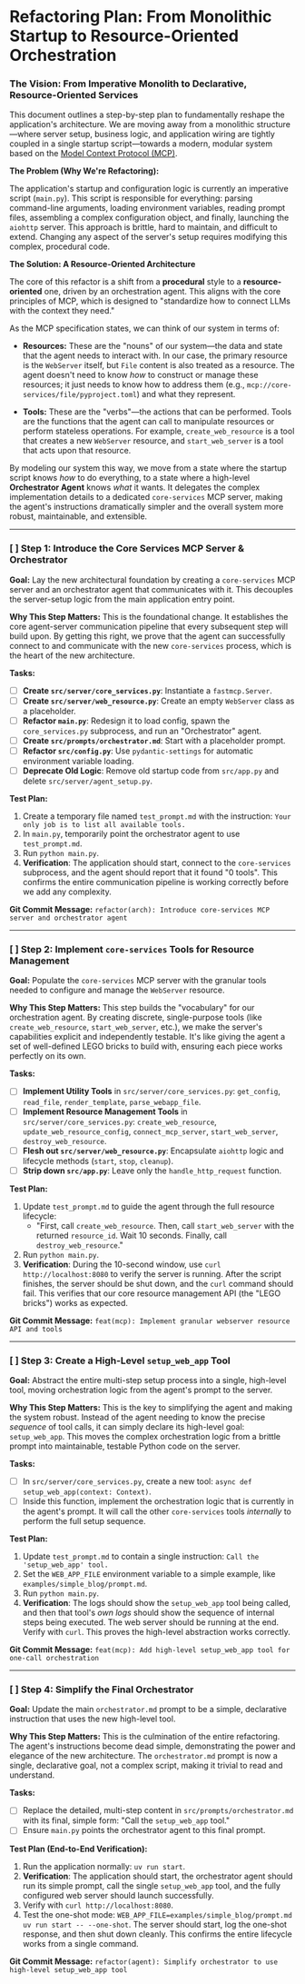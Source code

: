 # Refactoring Plan: From Monolithic Startup to Resource-Oriented Orchestration

### The Vision: From Imperative Monolith to Declarative, Resource-Oriented Services

This document outlines a step-by-step plan to fundamentally reshape the
application's architecture. We are moving away from a monolithic structure—where
server setup, business logic, and application wiring are tightly coupled in a
single startup script—towards a modern, modular system based on the
[Model Context Protocol (MCP)](https://modelcontextprotocol.io/specification/).

**The Problem (Why We're Refactoring):**

The application's startup and configuration logic is currently an imperative
script (`main.py`). This script is responsible for everything: parsing
command-line arguments, loading environment variables, reading prompt files,
assembling a complex configuration object, and finally, launching the `aiohttp`
server. This approach is brittle, hard to maintain, and difficult to extend.
Changing any aspect of the server's setup requires modifying this complex,
procedural code.

**The Solution: A Resource-Oriented Architecture**

The core of this refactor is a shift from a **procedural** style to a
**resource-oriented** one, driven by an orchestration agent. This aligns with
the core principles of MCP, which is designed to "standardize how to connect
LLMs with the context they need."

As the MCP specification states, we can think of our system in terms of:

- **Resources:** These are the "nouns" of our system—the data and state that the
  agent needs to interact with. In our case, the primary resource is the
  `WebServer` itself, but `File` content is also treated as a resource. The
  agent doesn't need to know _how_ to construct or manage these resources; it
  just needs to know how to address them (e.g.,
  `mcp://core-services/file/pyproject.toml`) and what they represent.

- **Tools:** These are the "verbs"—the actions that can be performed. Tools are
  the functions that the agent can call to manipulate resources or perform
  stateless operations. For example, `create_web_resource` is a tool that
  creates a new `WebServer` resource, and `start_web_server` is a tool that acts
  upon that resource.

By modeling our system this way, we move from a state where the startup script
knows _how_ to do everything, to a state where a high-level **Orchestrator
Agent** knows _what_ it wants. It delegates the complex implementation details
to a dedicated `core-services` MCP server, making the agent's instructions
dramatically simpler and the overall system more robust, maintainable, and
extensible.

---

### [ ] Step 1: Introduce the Core Services MCP Server & Orchestrator

**Goal:** Lay the new architectural foundation by creating a `core-services` MCP
server and an orchestrator agent that communicates with it. This decouples the
server-setup logic from the main application entry point.

**Why This Step Matters:** This is the foundational change. It establishes the
core agent-server communication pipeline that every subsequent step will build
upon. By getting this right, we prove that the agent can successfully connect to
and communicate with the new `core-services` process, which is the heart of the
new architecture.

**Tasks:**

- [ ] **Create `src/server/core_services.py`**: Instantiate a `fastmcp.Server`.
- [ ] **Create `src/server/web_resource.py`**: Create an empty `WebServer` class
      as a placeholder.
- [ ] **Refactor `main.py`**: Redesign it to load config, spawn the
      `core_services.py` subprocess, and run an "Orchestrator" agent.
- [ ] **Create `src/prompts/orchestrator.md`**: Start with a placeholder prompt.
- [ ] **Refactor `src/config.py`**: Use `pydantic-settings` for automatic
      environment variable loading.
- [ ] **Deprecate Old Logic**: Remove old startup code from `src/app.py` and
      delete `src/server/agent_setup.py`.

**Test Plan:**

1.  Create a temporary file named `test_prompt.md` with the instruction:
    `Your only job is to list all available tools.`
2.  In `main.py`, temporarily point the orchestrator agent to use
    `test_prompt.md`.
3.  Run `python main.py`.
4.  **Verification**: The application should start, connect to the
    `core-services` subprocess, and the agent should report that it found "0
    tools". This confirms the entire communication pipeline is working correctly
    before we add any complexity.

**Git Commit Message:**
`refactor(arch): Introduce core-services MCP server and orchestrator agent`

---

### [ ] Step 2: Implement `core-services` Tools for Resource Management

**Goal:** Populate the `core-services` MCP server with the granular tools needed
to configure and manage the `WebServer` resource.

**Why This Step Matters:** This step builds the "vocabulary" for our
orchestration agent. By creating discrete, single-purpose tools (like
`create_web_resource`, `start_web_server`, etc.), we make the server's
capabilities explicit and independently testable. It's like giving the agent a
set of well-defined LEGO bricks to build with, ensuring each piece works
perfectly on its own.

**Tasks:**

- [ ] **Implement Utility Tools** in `src/server/core_services.py`:
      `get_config`, `read_file`, `render_template`, `parse_webapp_file`.
- [ ] **Implement Resource Management Tools** in `src/server/core_services.py`:
      `create_web_resource`, `update_web_resource_config`, `connect_mcp_server`,
      `start_web_server`, `destroy_web_resource`.
- [ ] **Flesh out `src/server/web_resource.py`**: Encapsulate `aiohttp` logic
      and lifecycle methods (`start`, `stop`, `cleanup`).
- [ ] **Strip down `src/app.py`**: Leave only the `handle_http_request`
      function.

**Test Plan:**

1.  Update `test_prompt.md` to guide the agent through the full resource
    lifecycle:
    - "First, call `create_web_resource`. Then, call `start_web_server` with the
      returned `resource_id`. Wait 10 seconds. Finally, call
      `destroy_web_resource`."
2.  Run `python main.py`.
3.  **Verification**: During the 10-second window, use
    `curl http://localhost:8080` to verify the server is running. After the
    script finishes, the server should be shut down, and the `curl` command
    should fail. This verifies that our core resource management API (the "LEGO
    bricks") works as expected.

**Git Commit Message:**
`feat(mcp): Implement granular webserver resource API and tools`

---

### [ ] Step 3: Create a High-Level `setup_web_app` Tool

**Goal:** Abstract the entire multi-step setup process into a single, high-level
tool, moving orchestration logic from the agent's prompt to the server.

**Why This Step Matters:** This is the key to simplifying the agent and making
the system robust. Instead of the agent needing to know the precise _sequence_
of tool calls, it can simply declare its high-level goal: `setup_web_app`. This
moves the complex orchestration logic from a brittle prompt into maintainable,
testable Python code on the server.

**Tasks:**

- [ ] In `src/server/core_services.py`, create a new tool:
      `async def setup_web_app(context: Context)`.
- [ ] Inside this function, implement the orchestration logic that is currently
      in the agent's prompt. It will call the other `core-services` tools
      _internally_ to perform the full setup sequence.

**Test Plan:**

1.  Update `test_prompt.md` to contain a single instruction:
    `Call the 'setup_web_app' tool.`
2.  Set the `WEB_APP_FILE` environment variable to a simple example, like
    `examples/simple_blog/prompt.md`.
3.  Run `python main.py`.
4.  **Verification**: The logs should show the `setup_web_app` tool being
    called, and then that tool's _own logs_ should show the sequence of internal
    steps being executed. The web server should be running at the end. Verify
    with `curl`. This proves the high-level abstraction works correctly.

**Git Commit Message:**
`feat(mcp): Add high-level setup_web_app tool for one-call orchestration`

---

### [ ] Step 4: Simplify the Final Orchestrator

**Goal:** Update the main `orchestrator.md` prompt to be a simple, declarative
instruction that uses the new high-level tool.

**Why This Step Matters:** This is the culmination of the entire refactoring.
The agent's instructions become dead simple, demonstrating the power and
elegance of the new architecture. The `orchestrator.md` prompt is now a single,
declarative goal, not a complex script, making it trivial to read and
understand.

**Tasks:**

- [ ] Replace the detailed, multi-step content in `src/prompts/orchestrator.md`
      with its final, simple form: "Call the `setup_web_app` tool."
- [ ] Ensure `main.py` points the orchestrator agent to this final prompt.

**Test Plan (End-to-End Verification):**

1.  Run the application normally: `uv run start`.
2.  **Verification**: The application should start, the orchestrator agent
    should run its simple prompt, call the single `setup_web_app` tool, and the
    fully configured web server should launch successfully.
3.  Verify with `curl http://localhost:8080`.
4.  Test the one-shot mode:
    `WEB_APP_FILE=examples/simple_blog/prompt.md uv run start -- --one-shot`.
    The server should start, log the one-shot response, and then shut down
    cleanly. This confirms the entire lifecycle works from a single command.

**Git Commit Message:**
`refactor(agent): Simplify orchestrator to use high-level setup_web_app tool`
